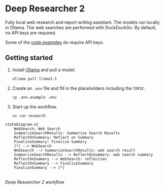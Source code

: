 # Deep Researcher 2

Fully local web research and report writing assistant. The models run locally in Ollama. The web searches are performed with DuckDuckGo. By default, no API keys are required.

Some of the [code examples](tests/) do require API keys.

## Getting started
1. Install [Ollama](https://ollama.com) and pull a model.
   ```bash
   ollama pull llama3.3
   ```
2. Create an `.env` file and fill in the placeholders including the `TOPIC`.
   ```bash
   cp .env.example .env
   ```
3. Start up the workflow.
   ```bash
   uv run research
   ```

``` mermaid
stateDiagram-v2
    WebSearch: Web Search
    SummarizeSearchResults: Summarize Search Results
    ReflectOnSummary: Reflect on Summary
    FinalizeSummary: Finalize Summary
    [*] --> WebSearch
    WebSearch --> SummarizeSearchResults: web search result
    SummarizeSearchResults --> ReflectOnSummary: web search summary
    ReflectOnSummary --> WebSearch: reflection
    ReflectOnSummary --> FinalizeSummary
    FinalizeSummary --> [*]
```
<br>*Deep Researcher 2 workflow*
<br>
<br>
